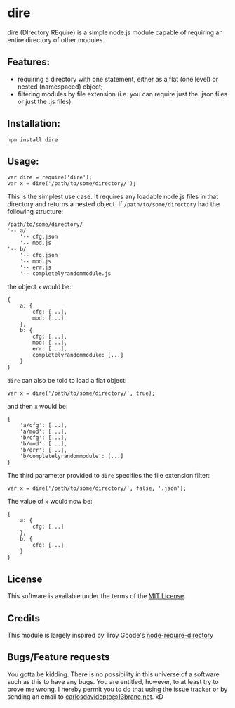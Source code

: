 dire
====

dire (DIrectory REquire) is a simple node.js module capable of requiring an entire directory of other modules.

Features:
---------

- requiring a directory with one statement, either as a flat (one level) or nested (namespaced) object;
- filtering modules by file extension (i.e. you can require just the .json files or just the .js files).

Installation:
-------------

    npm install dire

Usage:
------

    var dire = require('dire');
    var x = dire('/path/to/some/directory/');

This is the simplest use case. It requires any loadable node.js files in that directory and returns a nested object. If `/path/to/some/directory` had the following structure:

    /path/to/some/directory/
    '-- a/
        '-- cfg.json
        '-- mod.js
    '-- b/
        '-- cfg.json
        '-- mod.js
        '-- err.js
        '-- completelyrandommodule.js

the object `x` would be:

    {
        a: {
            cfg: [...],
            mod: [...]
        },
        b: {
            cfg: [...],
            mod: [...],
            err: [...],
            completelyrandommodule: [...]
        }
    }

`dire` can also be told to load a flat object:

    var x = dire('/path/to/some/directory/', true);

and then `x` would be:

    {
        'a/cfg': [...],
        'a/mod': [...],
        'b/cfg': [...],
        'b/mod': [...],
        'b/err': [...],
        'b/completelyrandommodule': [...]
    }

The third parameter provided to `dire` specifies the file extension filter:

    var x = dire('/path/to/some/directory/', false, '.json');

The value of `x` would now be:

    {
        a: {
            cfg: [...]
        },
        b: {
            cfg: [...]
        }
    }

License
-------

This software is available under the terms of the [MIT License](https://github.com/carlosdavidepto/dire/blob/master/LICENSE).

Credits
-------

This module is largely inspired by Troy Goode's [node-require-directory](https://github.com/TroyGoode/node-require-directory)

Bugs/Feature requests
---------------------

You gotta be kidding. There is no possibility in this universe of a software such as this to have any bugs. You are entitled, however, to at least try to prove me wrong. I hereby permit you to do that using the issue tracker or by sending an email to <carlosdavidepto@13brane.net>. xD